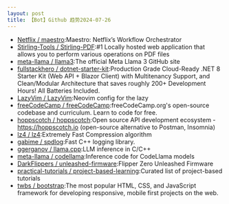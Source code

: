 ```yaml
---
layout: post
title: 【Bot】Github 趋势2024-07-26
---
```


* [Netflix / maestro](https://github.com/Netflix/maestro):Maestro: Netflix’s Workflow Orchestrator
* [Stirling-Tools / Stirling-PDF](https://github.com/Stirling-Tools/Stirling-PDF):#1 Locally hosted web application that allows you to perform various operations on PDF files
* [meta-llama / llama3](https://github.com/meta-llama/llama3):The official Meta Llama 3 GitHub site
* [fullstackhero / dotnet-starter-kit](https://github.com/fullstackhero/dotnet-starter-kit):Production Grade Cloud-Ready .NET 8 Starter Kit (Web API + Blazor Client) with Multitenancy Support, and Clean/Modular Architecture that saves roughly 200+ Development Hours! All Batteries Included.
* [LazyVim / LazyVim](https://github.com/LazyVim/LazyVim):Neovim config for the lazy
* [freeCodeCamp / freeCodeCamp](https://github.com/freeCodeCamp/freeCodeCamp):freeCodeCamp.org's open-source codebase and curriculum. Learn to code for free.
* [hoppscotch / hoppscotch](https://github.com/hoppscotch/hoppscotch):Open source API development ecosystem - https://hoppscotch.io (open-source alternative to Postman, Insomnia)
* [lz4 / lz4](https://github.com/lz4/lz4):Extremely Fast Compression algorithm
* [gabime / spdlog](https://github.com/gabime/spdlog):Fast C++ logging library.
* [ggerganov / llama.cpp](https://github.com/ggerganov/llama.cpp):LLM inference in C/C++
* [meta-llama / codellama](https://github.com/meta-llama/codellama):Inference code for CodeLlama models
* [DarkFlippers / unleashed-firmware](https://github.com/DarkFlippers/unleashed-firmware):Flipper Zero Unleashed Firmware
* [practical-tutorials / project-based-learning](https://github.com/practical-tutorials/project-based-learning):Curated list of project-based tutorials
* [twbs / bootstrap](https://github.com/twbs/bootstrap):The most popular HTML, CSS, and JavaScript framework for developing responsive, mobile first projects on the web.
